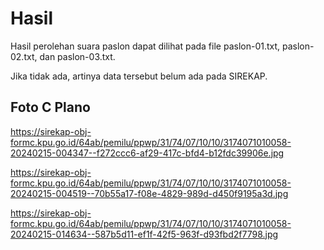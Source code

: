 # Hasil

Hasil perolehan suara paslon dapat dilihat pada file paslon-01.txt, paslon-02.txt, dan paslon-03.txt.

Jika tidak ada, artinya data tersebut belum ada pada SIREKAP.

## Foto C Plano

https://sirekap-obj-formc.kpu.go.id/64ab/pemilu/ppwp/31/74/07/10/10/3174071010058-20240215-004347--f272ccc6-af29-417c-bfd4-b12fdc39906e.jpg

https://sirekap-obj-formc.kpu.go.id/64ab/pemilu/ppwp/31/74/07/10/10/3174071010058-20240215-004519--70b55a17-f08e-4829-989d-d450f9195a3d.jpg

https://sirekap-obj-formc.kpu.go.id/64ab/pemilu/ppwp/31/74/07/10/10/3174071010058-20240215-014634--587b5d11-ef1f-42f5-963f-d93fbd2f7798.jpg

